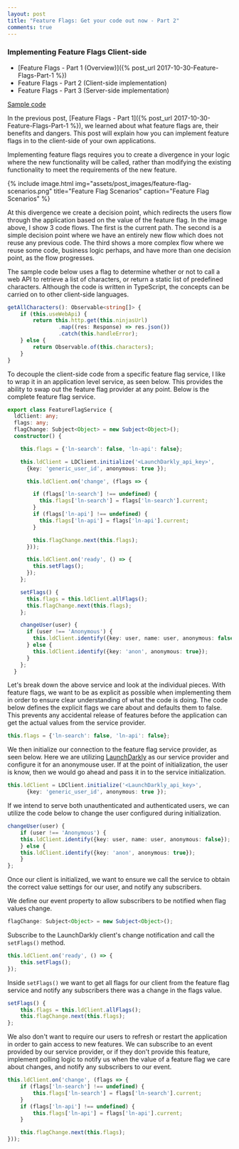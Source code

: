 ```yaml
---
layout: post
title: "Feature Flags: Get your code out now - Part 2"
comments: true
---
```


### Implementing Feature Flags Client-side

* [Feature Flags - Part 1 (Overview)]({% post_url 2017-10-30-Feature-Flags-Part-1 %})
* Feature Flags - Part 2 (Client-side implementation)
* Feature Flags - Part 3 (Server-side implementation)

[Sample code](https://github.com/OnyxPrime/FeatureFlagsDemo)

In the previous post, [Feature Flags - Part 1]({% post_url 2017-10-30-Feature-Flags-Part-1 %}), we learned about what feature flags are, their benefits and dangers. This post will explain how you can implement feature flags in to the client-side of your own applications.

Implementing feature flags requires you to create a divergence in your logic where the new functionality will be called, rather than modifying the existing functionality to meet the requirements of the new feature.

{% include image.html
            img="assets/post_images/feature-flag-scenarios.png"
            title="Feature Flag Scenarios"
            caption="Feature Flag Scenarios" %}


At this divergence we create a decision point, which redirects the users flow through the application based on the value of the feature flag. In the image above, I show 3 code flows. The first is the current path. The second is a simple decision point where we have an entirely new flow which does not reuse any previous code. The third shows a more complex flow where we reuse some code, business logic perhaps, and have more than one decision point, as the flow progresses.

The sample code below uses a flag to determine whether or not to call a web API to retrieve a list of characters, or return a static list of predefined characters. Although the code is written in TypeScript, the concepts can be carried on to other client-side languages.

```typescript
getAllCharacters(): Observable<string[]> {
    if (this.useWebApi) {
        return this.http.get(this.ninjasUrl)
                .map((res: Response) => res.json())
                .catch(this.handleError);
    } else {
        return Observable.of(this.characters);
    }
}
```

To decouple the client-side code from a specific feature flag service, I like to wrap it in an application level service, as seen below. This provides the ability to swap out the feature flag provider at any point. Below is the complete feature flag service.

```typescript
export class FeatureFlagService {
  ldClient: any;
  flags: any;
  flagChange: Subject<Object> = new Subject<Object>();
  constructor() {

    this.flags = {'ln-search': false, 'ln-api': false};

    this.ldClient = LDClient.initialize('<LaunchDarkly_api_key>',
      {key: 'generic_user_id', anonymous: true });

      this.ldClient.on('change', (flags => {

        if (flags['ln-search'] !== undefined) {
          this.flags['ln-search'] = flags['ln-search'].current;
        }
        if (flags['ln-api'] !== undefined) {
          this.flags['ln-api'] = flags['ln-api'].current;
        }

        this.flagChange.next(this.flags);
      }));

      this.ldClient.on('ready', () => {
        this.setFlags();
      });
    };

    setFlags() {
      this.flags = this.ldClient.allFlags();
      this.flagChange.next(this.flags);
    };

    changeUser(user) {
      if (user !== 'Anonymous') {
        this.ldClient.identify({key: user, name: user, anonymous: false});
      } else {
        this.ldClient.identify({key: 'anon', anonymous: true});
      }
    };
  }
```

Let's break down the above service and look at the individual pieces. With feature flags, we want to be as explicit as possible when implementing them in order to ensure clear understanding of what the code is doing. The code below defines the explicit flags we care about and defaults them to false. This prevents any accidental release of features before the application can get the actual values from the service provider.

```typescript
this.flags = {'ln-search': false, 'ln-api': false};
```

We then initialize our connection to the feature flag service provider, as seen below. Here we are utilizing [LaunchDarkly](https://launchdarkly.com) as our service provider and configure it for an anonymouse user. If at the point of initialization, the user is know, then we would go ahead and pass it in to the service initialization.

```typescript
this.ldClient = LDClient.initialize('<LaunchDarkly_api_key>',
      {key: 'generic_user_id', anonymous: true });
```

If we intend to serve both unauthenticated and authenticated users, we can utilize the code below to change the user configured during initialization.

```typescript
changeUser(user) {
    if (user !== 'Anonymous') {
    this.ldClient.identify({key: user, name: user, anonymous: false});
    } else {
    this.ldClient.identify({key: 'anon', anonymous: true});
    }
};
```
Once our client is initialized, we want to ensure we call the service to obtain the correct value settings for our user, and notify any subscribers.

We define our event property to allow subscribers to be notified when flag values change.

```typescript
flagChange: Subject<Object> = new Subject<Object>();
```

Subscribe to the LaunchDarkly client's change notification and call the ```setFlags()``` method.

```typescript
this.ldClient.on('ready', () => {
    this.setFlags();
});
```

Inside ```setFlags()``` we want to get all flags for our client from the feature flag service and notify any subscribers there was a change in the flags value.

```typescript
setFlags() {
    this.flags = this.ldClient.allFlags();
    this.flagChange.next(this.flags);
};
```

We also don't want to require our users to refresh or restart the application in order to gain access to new features. We can subscribe to an event provided by our service provider, or if they don't provide this feature, implement polling logic to notify us when the value of a feature flag we care about changes, and notify any subscribers to our event.

```typescript
this.ldClient.on('change', (flags => {
    if (flags['ln-search'] !== undefined) {
        this.flags['ln-search'] = flags['ln-search'].current;
    }
    if (flags['ln-api'] !== undefined) {
        this.flags['ln-api'] = flags['ln-api'].current;
    }

    this.flagChange.next(this.flags);
}));
```

